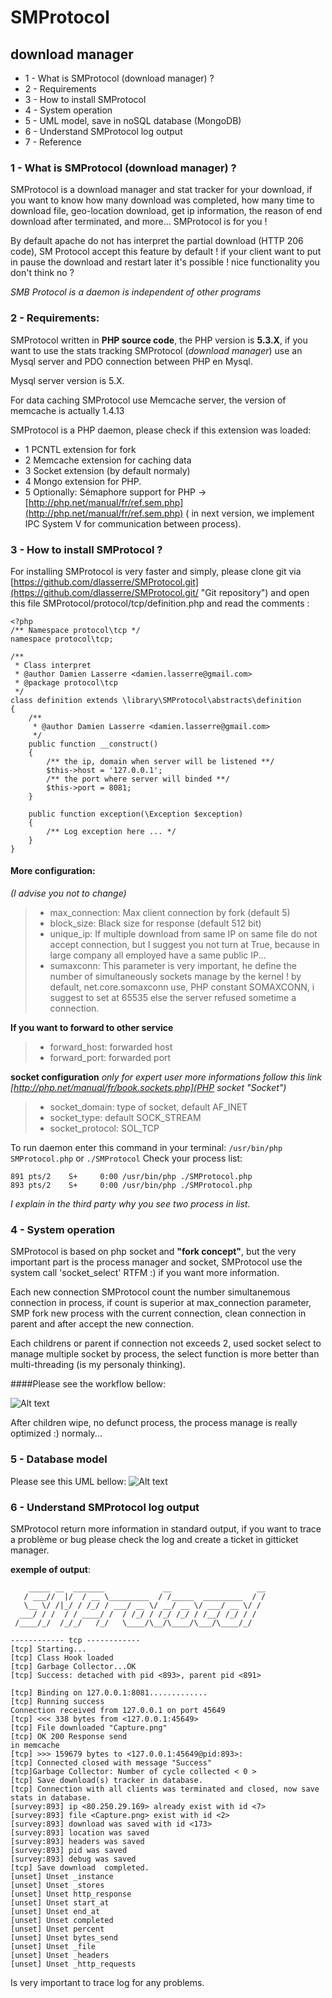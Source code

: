 # SMProtocol
## download manager
-  1 - What is SMProtocol (download manager) ?
-  2 - Requirements 
-  3 - How to install SMProtocol
-  4 - System operation
-  5 - UML model, save in noSQL database (MongoDB)
-  6 - Understand SMProtocol log output
-  7 - Reference

### 1 - What is SMProtocol (download manager) ?
SMProtocol is a download manager and stat tracker for your download, if you want to know how many download was completed, how many time to download file, geo-location download, get ip information, the reason of end download after terminated, and more... SMProtocol is for you !

By default apache do not has interpret the partial download (HTTP 206 code), SM Protocol accept this feature by default  ! if your client want to put in pause the download and restart later it's possible ! nice functionality you don't think no ?

*SMB Protocol is a daemon is independent of other programs*

### 2 - Requirements:

SMProtocol written in **PHP source code**, the PHP version is **5.3.X**, if you want to use the stats tracking SMProtocol (*download manager*) use an Mysql server and PDO connection between PHP en Mysql.

Mysql server version is 5.X.

For data caching SMProtocol use Memcache server, the version of memcache is  actually 1.4.13

SMProtocol is a PHP daemon, please check if this extension was loaded: 
 - 1 PCNTL extension for fork
 - 2 Memcache extension for caching data
 - 3 Socket extension (by default normaly)
 - 4 Mongo extension for PHP.
 - 5 Optionally: Sémaphore support for PHP -> [http://php.net/manual/fr/ref.sem.php](http://php.net/manual/fr/ref.sem.php) ( in next version, we implement IPC System V for communication between process).

### 3 - How to install SMProtocol ?

For installing SMProtocol is very faster and simply, please clone git via [https://github.com/dlasserre/SMProtocol.git](https://github.com/dlasserre/SMProtocol.git/ "Git repository") and open this file SMProtocol/protocol/tcp/definition.php and read the comments :
```
<?php
/** Namespace protocol\tcp */
namespace protocol\tcp;

/**
 * Class interpret
 * @author Damien Lasserre <damien.lasserre@gmail.com>
 * @package protocol\tcp
 */
class definition extends \library\SMProtocol\abstracts\definition
{
    /**
     * @author Damien Lasserre <damien.lasserre@gmail.com>
     */
    public function __construct()
    {
        /** the ip, domain when server will be listened **/
        $this->host = '127.0.0.1';
        /** the port where server will binded **/
        $this->port = 8081;
    }

    public function exception(\Exception $exception)
    {
        /** Log exception here ... */
    }
} 

```
#### More configuration:

*(I advise you not to change)*
>* max_connection: Max client connection by fork (default 5)
>* block_size: Black size for response (default 512 bit)
>* unique_ip: If multiple download from same IP on same file do not accept connection, but I suggest you not turn at True, because in large company all employed have a same public IP...
>* sumaxconn: This parameter is very important, he define the number of simultaneously sockets manage by the kernel ! by default, net.core.somaxconn use, PHP constant SOMAXCONN, i suggest to set at 65535 else the server refused sometime a connection.

**If you want to forward to other service**
>* forward_host: forwarded host
>* forward_port: forwarded port

**socket configuration**
*only for expert user more informations follow this link [http://php.net/manual/fr/book.sockets.php](PHP socket "Socket")*
>* socket_domain: type of socket, default AF_INET
>* socket_type: default SOCK_STREAM
>* socket_protocol: SOL_TCP

To run daemon enter this command in your terminal: `` /usr/bin/php SMProtocol.php `` or `` ./SMProtocol ``
Check your process list: 
```
891 pts/2    S+     0:00 /usr/bin/php ./SMProtocol.php
893 pts/2    S+     0:00 /usr/bin/php ./SMProtocol.php

```
*I explain in the third party why you see two process in list.*

### 4 - System operation

SMProtocol is based on php socket and **"fork concept"**, but the very important part is the process manager and socket, SMProtocol use the system call 'socket_select' RTFM :) if you want more information.

Each new connection SMProtocol count the number simultanemous connection in process, if count is superior at max_connection parameter, SMP fork new process with the current connection, clean connection in parent and after accept the new connection.

Each childrens or parent if connection not exceeds 2, used socket select to manage multiple socket by process, the select function is more better than multi-threading (is my personaly thinking).

####Please see the workflow bellow:

![Alt text](http://img11.hostingpics.net/pics/305492UntitledDiagram.jpg "Workflow")

After children wipe, no defunct process, the process manage is really optimized :) normaly...

### 5 - Database model

Please see this UML bellow:
![Alt text](http://img11.hostingpics.net/pics/187023diagram.png "MCD")

### 6 - Understand SMProtocol log output
SMProtocol return more information in standard output, if you want to trace a problème or bug please check the log and create a ticket in gitticket manager.

**exemple of output**: 
```
    _____ __  _______             __                   __
   / ___//  |/  / __ \_________  / /_____  _________  / /
   \__ \/ /|_/ / /_/ / ___/ __ \/ __/ __ \/ ___/ __ \/ /
  ___/ / /  / / ____/ /  / /_/ / /_/ /_/ / /__/ /_/ / /
 /____/_/  /_/_/   /_/   \____/\__/\____/\___/\____/_/

------------ tcp ------------
[tcp] Starting...
[tcp] Class Hook loaded
[tcp] Garbage Collector...OK
[tcp] Success: detached with pid <893>, parent pid <891>

[tcp] Binding on 127.0.0.1:8081.............
[tcp] Running success
Connection received from 127.0.0.1 on port 45649
[tcp] <<< 338 bytes from <127.0.0.1:45649>
[tcp] File downloaded "Capture.png" 
[tcp] OK 200 Response send
in memcache
[tcp] >>> 159679 bytes to <127.0.0.1:45649@pid:893>: 
[tcp] Connected closed with message "Success"
[tcp]Garbage Collector: Number of cycle collected < 0 >
[tcp] Save download(s) tracker in database.
[tcp] Connection with all clients was terminated and closed, now save stats in database.
[survey:893] ip <80.250.29.169> already exist with id <7>
[survey:893] file <Capture.png> exist with id <2>
[survey:893] download was saved with id <173>
[survey:893] location was saved
[survey:893] headers was saved
[survey:893] pid was saved
[survey:893] debug was saved
[tcp] Save download  completed.
[unset] Unset _instance
[unset] Unset _stores
[unset] Unset http_response
[unset] Unset start_at
[unset] Unset end_at
[unset] Unset completed
[unset] Unset percent
[unset] Unset bytes_send
[unset] Unset _file
[unset] Unset _headers
[unset] Unset _http_requests
```
Is very important to trace log for any problems.